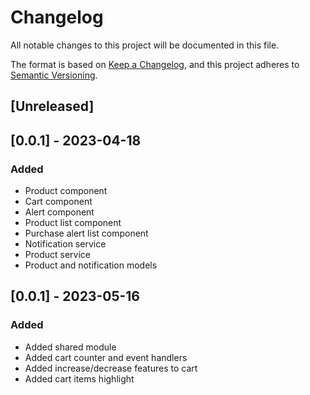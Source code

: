 # Changelog

All notable changes to this project will be documented in this file.

The format is based on [Keep a Changelog](https://keepachangelog.com/en/1.0.0/),
and this project adheres to [Semantic Versioning](https://semver.org/spec/v2.0.0.html).

## [Unreleased]

## [0.0.1] - 2023-04-18

### Added

- Product component
- Cart component
- Alert component
- Product list component
- Purchase alert list component
- Notification service
- Product service
- Product and notification models

## [0.0.1] - 2023-05-16

### Added

- Added shared module
- Added cart counter and event handlers
- Added increase/decrease features to cart
- Added cart items highlight